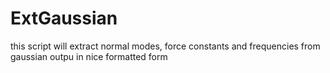 ExtGaussian
===========

this script will extract normal modes, force constants and frequencies from gaussian outpu in nice formatted form
